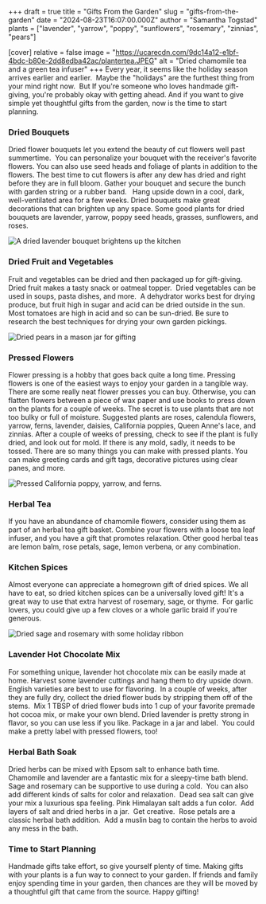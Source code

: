 +++
draft = true
title = "Gifts From the Garden"
slug = "gifts-from-the-garden"
date = "2024-08-23T16:07:00.000Z"
author = "Samantha Togstad"
plants = ["lavender", "yarrow", "poppy", "sunflowers", "rosemary", "zinnias", "pears"]

[cover]
relative = false
image = "https://ucarecdn.com/9dc14a12-e1bf-4bdc-b80e-2dd8edba42ac/plantertea.JPEG"
alt = "Dried chamomile tea and a green tea infuser"
+++
Every year, it seems like the holiday season arrives earlier and earlier.  Maybe the "holidays" are the furthest thing from your mind right now.  But If you're someone who loves handmade gift-giving, you're probably okay with getting ahead. And if you want to give simple yet thoughtful gifts from the garden, now is the time to start planning.  

### Dried Bouquets

Dried flower bouquets let you extend the beauty of cut flowers well past summertime.  You can personalize your bouquet with the receiver's favorite flowers. You can also use seed heads and foliage of plants in addition to the flowers. The best time to cut flowers is after any dew has dried and right before they are in full bloom. Gather your bouquet and secure the bunch with garden string or a rubber band.   Hang upside down in a cool, dark, well-ventilated area for a few weeks. Dried bouquets make great decorations that can brighten up any space. Some good plants for dried bouquets are lavender, yarrow, poppy seed heads, grasses, sunflowers, and roses. 

![A dried lavender bouquet brightens up the kitchen](https://ucarecdn.com/ad87d892-a4c0-42de-977a-a5d83f756c27/planterdriedbouquet.JPEG)

### Dried Fruit and Vegetables

Fruit and vegetables can be dried and then packaged up for gift-giving.  Dried fruit makes a tasty snack or oatmeal topper.  Dried vegetables can be used in soups, pasta dishes, and more.  A dehydrator works best for drying produce, but fruit high in sugar and acid can be dried outside in the sun.  Most tomatoes are high in acid and so can be sun-dried. Be sure to research the best techniques for drying your own garden pickings. 

![Dried pears in a mason jar for gifting](https://ucarecdn.com/cb9fed5b-fbcf-4700-8a13-f6374b68af38/planterdriedpears.JPEG "Dried pears are delicious")

### Pressed Flowers

Flower pressing is a hobby that goes back quite a long time. Pressing flowers is one of the easiest ways to enjoy your garden in a tangible way. There are some really neat flower presses you can buy. Otherwise, you can flatten flowers between a piece of wax paper and use books to press down on the plants for a couple of weeks. The secret is to use plants that are not too bulky or full of moisture. Suggested plants are roses, calendula flowers, yarrow, ferns, lavender, daisies, California poppies, Queen Anne's lace, and zinnias. After a couple of weeks of pressing, check to see if the plant is fully dried, and look out for mold. If there is any mold, sadly, it needs to be tossed. There are so many things you can make with pressed plants. You can make greeting cards and gift tags, decorative pictures using clear panes, and more. 

![Pressed California poppy, yarrow, and ferns.](https://ucarecdn.com/1a7e4c28-148f-4213-a21c-775ec2eb5de9/planterdriedflower.JPEG)

### Herbal Tea

If you have an abundance of chamomile flowers, consider using them as part of an herbal tea gift basket. Combine your flowers with a loose tea leaf infuser, and you have a gift that promotes relaxation.  Other good herbal teas are lemon balm, rose petals, sage, lemon verbena, or any combination.  

### Kitchen Spices

Almost everyone can appreciate a homegrown gift of dried spices. We all have to eat, so dried kitchen spices can be a universally loved gift! It's a great way to use that extra harvest of rosemary, sage, or thyme.  For garlic lovers, you could give up a few cloves or a whole garlic braid if you're generous. 

![Dried sage and rosemary with some holiday ribbon](https://ucarecdn.com/2f7583c5-b53f-4dd4-b5f1-b99f4ec68d11/planterspicegift.JPEG)

### Lavender Hot Chocolate Mix

For something unique, lavender hot chocolate mix can be easily made at home. Harvest some lavender cuttings and hang them to dry upside down. English varieties are best to use for flavoring.  In a couple of weeks, after they are fully dry, collect the dried flower buds by stripping them off of the stems.  Mix 1 TBSP of dried flower buds into 1 cup of your favorite premade hot cocoa mix, or make your own blend. Dried lavender is pretty strong in flavor, so you can use less if you like. Package in a jar and label.  You could make a pretty label with pressed flowers, too!

### Herbal Bath Soak

Dried herbs can be mixed with Epsom salt to enhance bath time.  Chamomile and lavender are a fantastic mix for a sleepy-time bath blend.  Sage and rosemary can be supportive to use during a cold.  You can also add different kinds of salts for color and relaxation.  Dead sea salt can give your mix a luxurious spa feeling. Pink Himalayan salt adds a fun color.  Add layers of salt and dried herbs in a jar.  Get creative.  Rose petals are a classic herbal bath addition.  Add a muslin bag to contain the herbs to avoid any mess in the bath. 

### Time to Start Planning

Handmade gifts take effort, so give yourself plenty of time. Making gifts with your plants is a fun way to connect to your garden. If friends and family enjoy spending time in your garden, then chances are they will be moved by a thoughtful gift that came from the source. Happy gifting!
